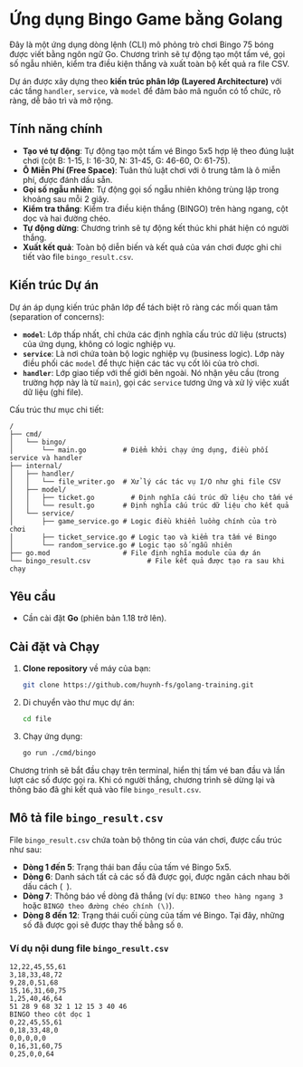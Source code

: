 # Ứng dụng Bingo Game bằng Golang

Đây là một ứng dụng dòng lệnh (CLI) mô phỏng trò chơi Bingo 75 bóng được viết bằng ngôn ngữ Go. Chương trình sẽ tự động tạo một tấm vé, gọi số ngẫu nhiên, kiểm tra điều kiện thắng và xuất toàn bộ kết quả ra file CSV.

Dự án được xây dựng theo **kiến trúc phân lớp (Layered Architecture)** với các tầng `handler`, `service`, và `model` để đảm bảo mã nguồn có tổ chức, rõ ràng, dễ bảo trì và mở rộng.

## Tính năng chính

-   **Tạo vé tự động**: Tự động tạo một tấm vé Bingo 5x5 hợp lệ theo đúng luật chơi (cột B: 1-15, I: 16-30, N: 31-45, G: 46-60, O: 61-75).
-   **Ô Miễn Phí (Free Space)**: Tuân thủ luật chơi với ô trung tâm là ô miễn phí, được đánh dấu sẵn.
-   **Gọi số ngẫu nhiên**: Tự động gọi số ngẫu nhiên không trùng lặp trong khoảng sau mỗi 2 giây.
-   **Kiểm tra thắng**: Kiểm tra điều kiện thắng (BINGO) trên hàng ngang, cột dọc và hai đường chéo.
-   **Tự động dừng**: Chương trình sẽ tự động kết thúc khi phát hiện có người thắng.
-   **Xuất kết quả**: Toàn bộ diễn biến và kết quả của ván chơi được ghi chi tiết vào file `bingo_result.csv`.

## Kiến trúc Dự án

Dự án áp dụng kiến trúc phân lớp để tách biệt rõ ràng các mối quan tâm (separation of concerns):

-   **`model`**: Lớp thấp nhất, chỉ chứa các định nghĩa cấu trúc dữ liệu (structs) của ứng dụng, không có logic nghiệp vụ.
-   **`service`**: Là nơi chứa toàn bộ logic nghiệp vụ (business logic). Lớp này điều phối các `model` để thực hiện các tác vụ cốt lõi của trò chơi.
-   **`handler`**: Lớp giao tiếp với thế giới bên ngoài. Nó nhận yêu cầu (trong trường hợp này là từ `main`), gọi các `service` tương ứng và xử lý việc xuất dữ liệu (ghi file).

Cấu trúc thư mục chi tiết:

```
/
├── cmd/
│   └── bingo/
│       └── main.go         # Điểm khởi chạy ứng dụng, điều phối service và handler
├── internal/
│   ├── handler/
│   │   └── file_writer.go  # Xử lý các tác vụ I/O như ghi file CSV
│   ├── model/
│   │   ├── ticket.go         # Định nghĩa cấu trúc dữ liệu cho tấm vé
│   │   └── result.go       # Định nghĩa cấu trúc dữ liệu cho kết quả
│   └── service/
│       ├── game_service.go # Logic điều khiển luồng chính của trò chơi
│       ├── ticket_service.go # Logic tạo và kiểm tra tấm vé Bingo
│       └── random_service.go # Logic tạo số ngẫu nhiên
├── go.mod                  # File định nghĩa module của dự án
└── bingo_result.csv              # File kết quả được tạo ra sau khi chạy
```

## Yêu cầu

-   Cần cài đặt **Go** (phiên bản 1.18 trở lên).

## Cài đặt và Chạy

1.  **Clone repository** về máy của bạn:
    ```sh
    git clone https://github.com/huynh-fs/golang-training.git
    ```

2.  Di chuyển vào thư mục dự án:
    ```sh
    cd file
    ```

3.  Chạy ứng dụng:
    ```sh
    go run ./cmd/bingo
    ```

Chương trình sẽ bắt đầu chạy trên terminal, hiển thị tấm vé ban đầu và lần lượt các số được gọi ra. Khi có người thắng, chương trình sẽ dừng lại và thông báo đã ghi kết quả vào file `bingo_result.csv`.

## Mô tả file `bingo_result.csv`

File `bingo_result.csv` chứa toàn bộ thông tin của ván chơi, được cấu trúc như sau:

-   **Dòng 1 đến 5**: Trạng thái ban đầu của tấm vé Bingo 5x5.
-   **Dòng 6**: Danh sách tất cả các số đã được gọi, được ngăn cách nhau bởi dấu cách (` `).
-   **Dòng 7**: Thông báo về dòng đã thắng (ví dụ: `BINGO theo hàng ngang 3` hoặc `BINGO theo đường chéo chính (\)`).
-   **Dòng 8 đến 12**: Trạng thái cuối cùng của tấm vé Bingo. Tại đây, những số đã được gọi sẽ được thay thế bằng số `0`.

### Ví dụ nội dung file `bingo_result.csv`

```csv
12,22,45,55,61
3,18,33,48,72
9,28,0,51,68
15,16,31,60,75
1,25,40,46,64
51 28 9 68 32 1 12 15 3 40 46
BINGO theo cột dọc 1
0,22,45,55,61
0,18,33,48,0
0,0,0,0,0
0,16,31,60,75
0,25,0,0,64
```